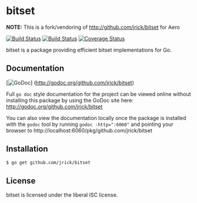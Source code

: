 bitset
======

**NOTE:** This is a fork/vendoring of http://github.com/jrick/bitset
  for Aero

[![Build Status](https://travis-ci.org/jrick/bitset.svg?branch=master)](https://travis-ci.org/jrick/bitset) [![Build Status](https://ci.appveyor.com/api/projects/status/r4lr4iff3u4j7l87/branch/master?svg=true)](https://ci.appveyor.com/project/jrick/bitset/branch/master) [![Coverage Status](https://coveralls.io/repos/jrick/bitset/badge.png?branch=master)](https://coveralls.io/r/jrick/bitset)

bitset is a package providing efficient bitset implementations for Go.

## Documentation

[![GoDoc](https://godoc.org/github.com/jrick/bitset?status.png)]
(http://godoc.org/github.com/jrick/bitset)

Full `go doc` style documentation for the project can be viewed online without
installing this package by using the GoDoc site here:
http://godoc.org/github.com/jrick/bitset

You can also view the documentation locally once the package is installed with
the `godoc` tool by running `godoc -http=":6060"` and pointing your browser to
http://localhost:6060/pkg/github.com/jrick/bitset

## Installation

```bash
$ go get github.com/jrick/bitset
```

## License

bitset is licensed under the liberal ISC license.
